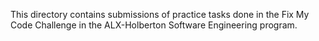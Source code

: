 This directory contains submissions of practice tasks done in the Fix My Code Challenge in the ALX-Holberton Software Engineering program.

